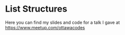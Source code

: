 # List Structures

Here you can find my slides and code for a talk I gave at https://www.meetup.com/ottawacodes
